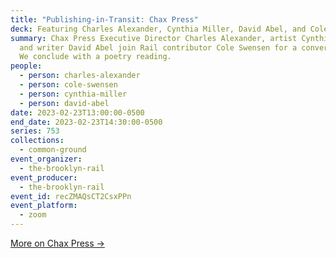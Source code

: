 ```yaml
---
title: "Publishing-in-Transit: Chax Press"
deck: Featuring Charles Alexander, Cynthia Miller, David Abel, and Cole Swensen
summary: Chax Press Executive Director Charles Alexander, artist Cynthia Miller,
  and writer David Abel join Rail contributor Cole Swensen for a conversation.
  We conclude with a poetry reading.
people:
  - person: charles-alexander
  - person: cole-swensen
  - person: cynthia-miller
  - person: david-abel
date: 2023-02-23T13:00:00-0500
end_date: 2023-02-23T14:30:00-0500
series: 753
collections:
  - common-ground
event_organizer:
  - the-brooklyn-rail
event_producer:
  - the-brooklyn-rail
event_id: recZMAQsCT2CsxPPn
event_platform:
  - zoom
---
```

[M﻿ore on Chax Press →](https://www.chax.org/)